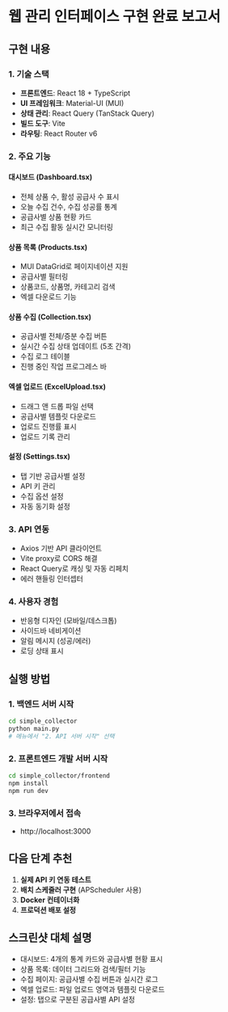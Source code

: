# 웹 관리 인터페이스 구현 완료 보고서

## 구현 내용

### 1. 기술 스택
- **프론트엔드**: React 18 + TypeScript
- **UI 프레임워크**: Material-UI (MUI)
- **상태 관리**: React Query (TanStack Query)
- **빌드 도구**: Vite
- **라우팅**: React Router v6

### 2. 주요 기능

#### 대시보드 (Dashboard.tsx)
- 전체 상품 수, 활성 공급사 수 표시
- 오늘 수집 건수, 수집 성공률 통계
- 공급사별 상품 현황 카드
- 최근 수집 활동 실시간 모니터링

#### 상품 목록 (Products.tsx)
- MUI DataGrid로 페이지네이션 지원
- 공급사별 필터링
- 상품코드, 상품명, 카테고리 검색
- 엑셀 다운로드 기능

#### 상품 수집 (Collection.tsx)
- 공급사별 전체/증분 수집 버튼
- 실시간 수집 상태 업데이트 (5초 간격)
- 수집 로그 테이블
- 진행 중인 작업 프로그레스 바

#### 엑셀 업로드 (ExcelUpload.tsx)
- 드래그 앤 드롭 파일 선택
- 공급사별 템플릿 다운로드
- 업로드 진행률 표시
- 업로드 기록 관리

#### 설정 (Settings.tsx)
- 탭 기반 공급사별 설정
- API 키 관리
- 수집 옵션 설정
- 자동 동기화 설정

### 3. API 연동
- Axios 기반 API 클라이언트
- Vite proxy로 CORS 해결
- React Query로 캐싱 및 자동 리페치
- 에러 핸들링 인터셉터

### 4. 사용자 경험
- 반응형 디자인 (모바일/데스크톱)
- 사이드바 네비게이션
- 알림 메시지 (성공/에러)
- 로딩 상태 표시

## 실행 방법

### 1. 백엔드 서버 시작
```bash
cd simple_collector
python main.py
# 메뉴에서 "2. API 서버 시작" 선택
```

### 2. 프론트엔드 개발 서버 시작
```bash
cd simple_collector/frontend
npm install
npm run dev
```

### 3. 브라우저에서 접속
- http://localhost:3000

## 다음 단계 추천
1. **실제 API 키 연동 테스트**
2. **배치 스케줄러 구현** (APScheduler 사용)
3. **Docker 컨테이너화**
4. **프로덕션 배포 설정**

## 스크린샷 대체 설명
- 대시보드: 4개의 통계 카드와 공급사별 현황 표시
- 상품 목록: 데이터 그리드와 검색/필터 기능
- 수집 페이지: 공급사별 수집 버튼과 실시간 로그
- 엑셀 업로드: 파일 업로드 영역과 템플릿 다운로드
- 설정: 탭으로 구분된 공급사별 API 설정